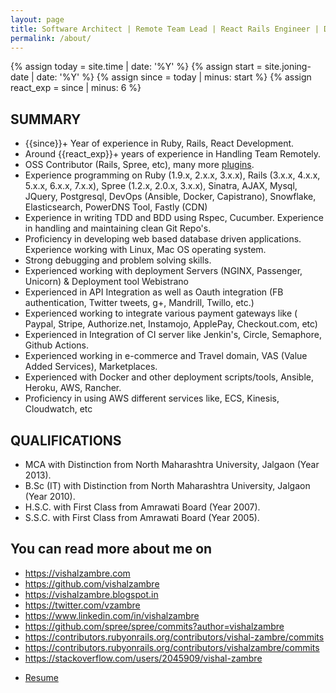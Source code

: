 ```yaml
---
layout: page
title: Software Architect | Remote Team Lead | React Rails Engineer | Devops | Fullstack
permalink: /about/
---
```


{% assign today = site.time | date: '%Y' %}
{% assign start = site.joning-date | date: '%Y'  %}
{% assign since = today | minus: start %}
{% assign react_exp = since | minus: 6 %}
## SUMMARY
* {{since}}+ Year of experience in Ruby, Rails, React Development.
* Around {{react_exp}}+ years of experience in Handling Team Remotely.
* OSS Contributor (Rails, Spree, etc), many more <a href="https://github.com/vishalzambre?tab=repositories" target="_blank">plugins</a>.
* Experience programming on Ruby (1.9.x, 2.x.x, 3.x.x), Rails (3.x.x, 4.x.x, 5.x.x, 6.x.x, 7.x.x), Spree (1.2.x, 2.0.x, 3.x.x), Sinatra, AJAX, Mysql, JQuery, Postgresql, DevOps (Ansible, Docker, Capistrano), Snowflake, Elasticsearch, PowerDNS Tool, Fastly (CDN)
* Experience in writing TDD and BDD using Rspec, Cucumber. Experience in handling and maintaining clean Git Repo's.
* Proficiency in developing web based database driven applications. Experience working with Linux, Mac OS operating system.
* Strong debugging and problem solving skills.
* Experienced working with deployment Servers (NGINX, Passenger, Unicorn) & Deployment tool Webistrano
* Experienced in API Integration as well as Oauth integration (FB authentication, Twitter tweets, g+, Mandrill, Twillo, etc.)
* Experienced working to integrate various payment gateways like ( Paypal, Stripe, Authorize.net, Instamojo, ApplePay, Checkout.com, etc)
* Experienced in Integration of CI server like Jenkin's, Circle, Semaphore, Github Actions.
* Experienced working in e-commerce and Travel domain, VAS (Value Added Services), Marketplaces.
* Experienced with Docker and other deployment scripts/tools, Ansible, Heroku, AWS, Rancher.
* Proficiency in using AWS different services like, ECS, Kinesis, Cloudwatch, etc

## QUALIFICATIONS

* MCA with Distinction from North Maharashtra University, Jalgaon (Year 2013).
* B.Sc (IT) with Distinction from North Maharashtra University, Jalgaon (Year 2010).
* H.S.C. with First Class from Amrawati Board (Year 2007).
* S.S.C. with First Class from Amrawati Board (Year 2005).

## You can read more about me on
* <a href="https://vishalzambre.com" target="_blank">https://vishalzambre.com</a>
* <a href="https://github.com/vishalzambre" target="_blank">https://github.com/vishalzambre</a>
* <a href="https://vishalzambre.blogspot.in" target="_blank">https://vishalzambre.blogspot.in</a>
* <a href="https://twitter.com/vzambre" target="_blank">https://twitter.com/vzambre</a>
* <a href="https://www.linkedin.com/in/vishalzambre" target="_blank">https://www.linkedin.com/in/vishalzambre</a>
* <a href="https://github.com/spree/spree/commits?author=vishalzambre" target="_blank">https://github.com/spree/spree/commits?author=vishalzambre</a>
* <a href=" https://contributors.rubyonrails.org/contributors/vishal-zambre/commits" target="_blank"> https://contributors.rubyonrails.org/contributors/vishal-zambre/commits</a>
* <a href="https://contributors.rubyonrails.org/contributors/vishalzambre/commits" target="_blank"> https://contributors.rubyonrails.org/contributors/vishalzambre/commits</a>
* <a href="https://stackoverflow.com/users/2045909/vishal-zambre" target="_blank">https://stackoverflow.com/users/2045909/vishal-zambre</a>

</hr>

* <a href="https://www.vishalzambre.com/about/downloads/profile.pdf" target="_blank">Resume</a>
